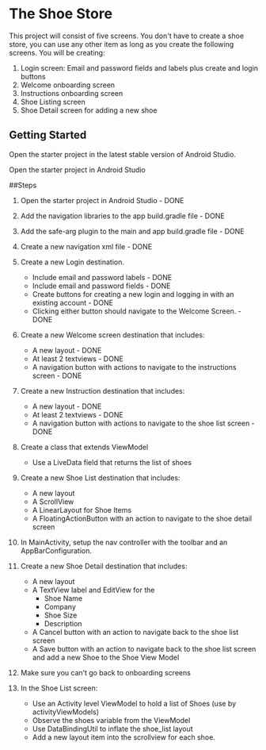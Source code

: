 # The Shoe Store

This project will consist of five screens. You don't have to create a shoe store, you can use any other item as long as you create the following screens. You will be creating:

1. Login screen: Email and password fields and labels plus create and login buttons
2. Welcome onboarding screen
3. Instructions onboarding screen
4. Shoe Listing screen
5. Shoe Detail screen for adding a new shoe

## Getting Started

Open the starter project in the latest stable version of Android Studio.

Open the starter project in Android Studio

##Steps

1. Open the starter project in Android Studio - DONE

2. Add the navigation libraries to the app build.gradle file - DONE

3. Add the safe-arg plugin to the main and app build.gradle file - DONE

4. Create a new navigation xml file - DONE

5. Create a new Login destination.

   * Include email and password labels - DONE

   - Include email and password fields - DONE
   - Create buttons for creating a new login and logging in with an existing account - DONE
   - Clicking either button should navigate to the Welcome Screen. - DONE

6. Create a new Welcome screen destination that includes:

   * A new layout - DONE
   * At least 2 textviews - DONE
   * A navigation button with actions to navigate to the instructions screen - DONE

7. Create a new Instruction destination that includes:

   * A new layout - DONE
   * At least 2 textviews - DONE
   * A navigation button with actions to navigate to the shoe list screen - DONE

8. Create a class that extends ViewModel

   *  Use a LiveData field that returns the list of shoes

9. Create a new Shoe List destination that includes:

   * A new layout
   * A ScrollView
   * A LinearLayout for Shoe Items
   * A FloatingActionButton with an action to navigate to the shoe detail screen

10. In MainActivity, setup the nav controller with the toolbar and an AppBarConfiguration.

11. Create a new Shoe Detail destination that includes:

    * A new layout
    * A TextView label and EditView for the
      * Shoe Name
      * Company
      * Shoe Size
      * Description
    * A Cancel button with an action to navigate back to the shoe list screen
    * A Save button with an action to navigate back to the shoe list screen and add a new Shoe to the Shoe View Model

12. Make sure you can’t go back to onboarding screens

13. In the Shoe List screen:

    * Use an Activity level ViewModel to hold a list of Shoes (use by activityViewModels)
    * Observe the shoes variable from the ViewModel
    * Use DataBindingUtil to inflate the shoe_list layout
    * Add a new layout item into the scrollview for each shoe.